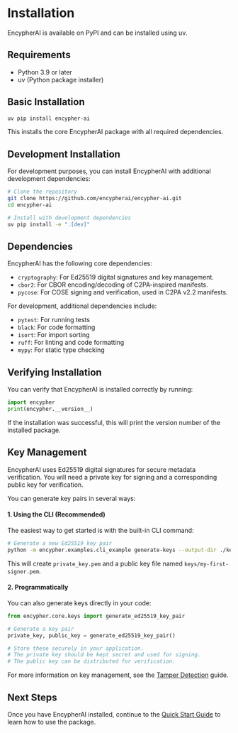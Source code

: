 # Installation

EncypherAI is available on PyPI and can be installed using uv.

## Requirements

- Python 3.9 or later
- uv (Python package installer)

## Basic Installation

```bash
uv pip install encypher-ai
```

This installs the core EncypherAI package with all required dependencies.

## Development Installation

For development purposes, you can install EncypherAI with additional development dependencies:

```bash
# Clone the repository
git clone https://github.com/encypherai/encypher-ai.git
cd encypher-ai

# Install with development dependencies
uv pip install -e ".[dev]"
```

## Dependencies

EncypherAI has the following core dependencies:

- `cryptography`: For Ed25519 digital signatures and key management.
- `cbor2`: For CBOR encoding/decoding of C2PA-inspired manifests.
- `pycose`: For COSE signing and verification, used in C2PA v2.2 manifests.

For development, additional dependencies include:

- `pytest`: For running tests
- `black`: For code formatting
- `isort`: For import sorting
- `ruff`: For linting and code formatting
- `mypy`: For static type checking

## Verifying Installation

You can verify that EncypherAI is installed correctly by running:

```python
import encypher
print(encypher.__version__)
```

If the installation was successful, this will print the version number of the installed package.

## Key Management

EncypherAI uses Ed25519 digital signatures for secure metadata verification. You will need a private key for signing and a corresponding public key for verification.

You can generate key pairs in several ways:

#### 1. Using the CLI (Recommended)

The easiest way to get started is with the built-in CLI command:

```bash
# Generate a new Ed25519 key pair
python -m encypher.examples.cli_example generate-keys --output-dir ./keys --signer-id my-first-signer
```
This will create `private_key.pem` and a public key file named `keys/my-first-signer.pem`.

#### 2. Programmatically

You can also generate keys directly in your code:
```python
from encypher.core.keys import generate_ed25519_key_pair

# Generate a key pair
private_key, public_key = generate_ed25519_key_pair()

# Store these securely in your application.
# The private key should be kept secret and used for signing.
# The public key can be distributed for verification.
```

For more information on key management, see the [Tamper Detection](../user-guide/tamper-detection.md) guide.



## Next Steps

Once you have EncypherAI installed, continue to the [Quick Start Guide](quickstart.md) to learn how to use the package.
